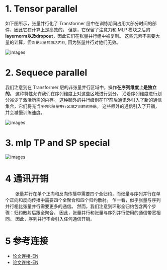 # 1. Tensor parallel

如下图所示，张量并行化了 Transformer 层中在训练期间占用大部分时间的部件，因此它在计算上是高效的。 但是，它保留了注意力和 MLP 模块之后的**layernorm以及dropout**，因此它们在张量并行组中被复制。 这些元素不需要大量的计算，但`需要大量的激活内存`, 因为张量并行对他们无效。<br>

![images](https://coderethan-1327000741.cos.ap-chengdu.myqcloud.com/blog-pics/tensor-parallel.png)

# 2. Sequece parallel

我们注意到在 Transformer 层的非张量并行区域中，操作**在序列维度上是独立的**。 这种特性允许我们在序列维度上对这些区域进行划分。 沿着序列维度进行划分减少了激活所需的内存。 这种额外的并行级别在TP前后通讯外引入了新的通信集合，它们将充当`序列和张量并行区域之间的转换器`。 这些额外的通信引入了开销，并会减慢训练速度。<br>

![images](https://coderethan-1327000741.cos.ap-chengdu.myqcloud.com/blog-pics/sequence-parallel.png)

# 3. mlp TP and SP special

![images](https://coderethan-1327000741.cos.ap-chengdu.myqcloud.com/blog-pics/mlp-tensor-sequence-parallel.png)


# 4 通讯开销

&nbsp;&nbsp;&nbsp;&nbsp;&nbsp;&nbsp;&nbsp;&nbsp;张量并行在单个正向和反向传播中需要四个全归约，而张量与序列并行在单个正向和反向传播中需要四个全聚合和四个归约散射。 乍一看，似乎张量与序列并行相比张量并行需要更多的通信。 然而，我们注意到环形全归约包含两个步骤：归约散射后跟全聚合。 因此，张量并行和张量与序列并行使用的通信带宽相同。 因此，序列并行不会引入任何通信开销。<br>

# 5 参考连接
- [论文连接-EN](https://arxiv.org/pdf/2205.05198)
- [论文连接-EN](https://yiyibooks.cn/arxiv/2205.05198v1/index.html)